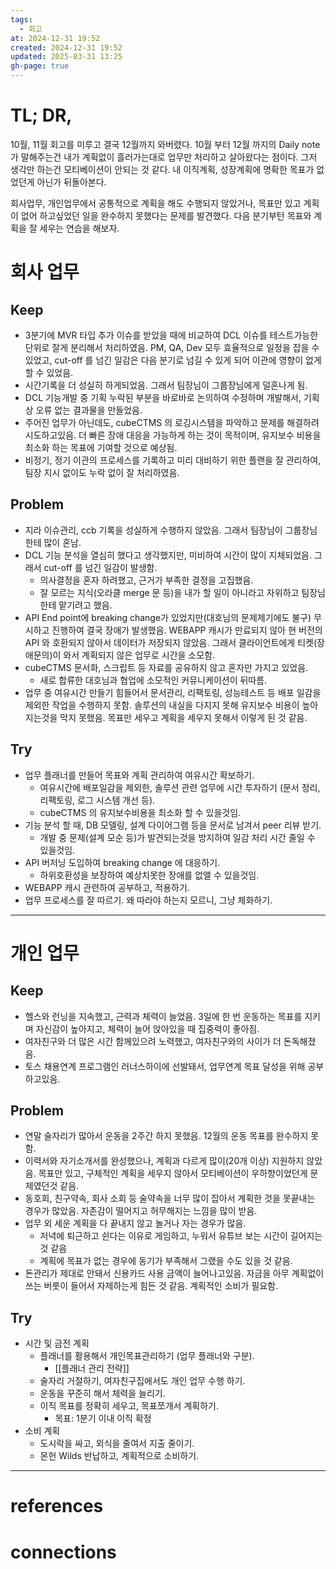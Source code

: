 ```yaml
---
tags:
  - 회고
at: 2024-12-31 19:52
created: 2024-12-31 19:52
updated: 2025-03-31 13:25
gh-page: true
---
```

# TL; DR,
10월, 11월 회고를 미루고 결국 12월까지 와버렸다. 10월 부터 12월 까지의 Daily note 가 말해주는건 내가 계획없이 흘러가는대로 업무만 처리하고 살아왔다는 점이다. 그저 생각만 하는건 모티베이션이 안되는 것 같다. 내 이직계획, 성장계획에 명확한 목표가 없었던게 아닌가 뒤돌아본다.

회사업무, 개인업무에서 공통적으로 계획을 해도 수행되지 않았거나, 목표만 있고 계획이 없어 하고싶었던 일을 완수하지 못했다는 문제를 발견했다. 다음 분기부턴 목표와 계획을 잘 세우는 연습을 해보자.

# 회사 업무
## Keep
- 3분기에 MVR 타입 추가 이슈를 받았을 때에 비교하여 DCL 이슈를 테스트가능한 단위로 잘게 분리해서 처리하였음. PM, QA, Dev 모두 효율적으로 일정을 잡을 수 있었고, cut-off 를 넘긴 일감은 다음 분기로 넘길 수 있게 되어 이관에 영향이 없게 할 수 있었음.
- 시간기록을 더 성실히 하게되었음. 그래서 팀장님이 그룹장님에게 덜혼나게 됨.
- DCL 기능개발 중 기획 누락된 부분을 바로바로 논의하여 수정하며 개발해서, 기획상 오류 없는 결과물을 만들었음.
- 주어진 업무가 아닌데도, cubeCTMS 의 로깅시스템을 파악하고 문제를 해결하려 시도하고있음. 더 빠른 장애 대응을 가능하게 하는 것이 목적이며, 유지보수 비용을 최소화 하는 목표에 기여할 것으로 예상됨.
- 비정기, 정기 이관의 프로세스를 기록하고 미리 대비하기 위한 플랜을 잘 관리하여, 팀장 지시 없이도 누락 없이 잘 처리하였음.
## Problem
- 지라 이슈관리, ccb 기록을 성실하게 수행하지 않았음. 그래서 팀장님이 그룹장님한테 많이 혼남.
- DCL 기능 분석을 열심히 했다고 생각했지만, 미비하여 시간이 많이 지체되었음. 그래서 cut-off 를 넘긴 일감이 발생함.
	- 의사결정을 혼자 하려했고, 근거가 부족한 결정을 고집했음.
	- 잘 모르는 지식(오라클 merge 문 등)을 내가 할 일이 아니라고 자위하고 팀장님한테 맡기려고 했음.
- API End point에 breaking change가 있었지만(대호님의 문제제기에도 불구) 무시하고 진행하여 결국 장애가 발생했음. WEBAPP 캐시가 만료되지 않아 현 버전의 API 와 호환되지 않아서 데이터가 저장되지 않았음. 그래서 클라이언트에게 티켓(장애문의)이 와서 계획되지 않은 업무로 시간을 소모함.
- cubeCTMS 문서화, 스크립트 등 자료를 공유하지 않고 혼자만 가지고 있었음.
	- 새로 합류한 대호님과 협업에 소모적인 커뮤니케이션이 뒤따름.
- 업무 중 여유시간 만들기 힘들어서 문서관리, 리팩토링, 성능테스트 등 배포 일감을 제외한 작업을 수행하지 못함. 솔루션의 내실을 다지지 못해 유지보수 비용이 높아지는것을 막지 못했음. 목표만 세우고 계획을 세우지 못해서 이렇게 된 것 같음.
## Try
- 업무 플래너를 만들어 목표와 계획 관리하여 여유시간 확보하기.
	- 여유시간에 배포일감을 제외한, 솔루션 관련 업무에 시간 투자하기 (문서 정리, 리팩토링, 로그 시스템 개선 등).
	- cubeCTMS 의 유지보수비용을 최소화 할 수 있을것임.
- 기능 분석 할 때, DB 모델링, 설계 다이어그램 등을 문서로 남겨서 peer 리뷰 받기. 
	- 개발 중 문제(설계 모순 등)가 발견되는것을 방지하여 일감 처리 시간 줄일 수 있을것임.
- API 버저닝 도입하여 breaking change 에 대응하기.
	- 하위호환성을 보장하여 예상치못한 장애를 없앨 수 있을것임.
- WEBAPP 캐시 관련하여 공부하고, 적용하기.
- 업무 프로세스를 잘 따르기. 왜 따라야 하는지 모르니, 그냥 체화하기.

---
# 개인 업무
## Keep
- 헬스와 런닝을 지속했고, 근력과 체력이 늘었음. 3일에 한 번 운동하는 목표를 지키며 자신감이 높아지고, 체력이 늘어 앉아있을 때 집중력이 좋아짐.
- 여자친구와 더 많은 시간 함께있으려 노력했고, 여자친구와의 사이가 더 돈독해졌음.
- 토스 채용연계 프로그램인 러너스하이에 선발돼서, 업무연계 목표 달성을 위해 공부하고있음.
## Problem
- 연말 술자리가 많아서 운동을 2주간 하지 못했음. 12월의 운동 목표를 완수하지 못함.
- 이력서와 자기소개서를 완성했으나, 계획과 다르게 많이(20개 이상) 지원하지 않았음. 목표만 있고, 구체적인 계획을 세우지 않아서 모티베이션이 우하향이었던게 문제였던것 같음.
- 동호회, 친구약속, 회사 소회 등 술약속을 너무 많이 잡아서 계획한 것을 못끝내는 경우가 많았음. 자존감이 떨어지고 허무해지는 느낌을 많이 받음.
- 업무 외 세운 계획을 다 끝내지 않고 놀거나 자는 경우가 많음.
	- 저녁에 퇴근하고 쉰다는 이유로 게임하고, 누워서 유튜브 보는 시간이 길어지는 것 같음
	- 계획에 목표가 없는 경우에 동기가 부족해서 그랬을 수도 있을 것 같음.
- 돈관리가 제대로 안돼서 신용카드 사용 금액이 늘어나고있음. 자금을 아무 계획없이 쓰는 버릇이 들어서 자제하는게 힘든 것 같음. 계획적인 소비가 필요함.
## Try
- 시간 및 금전 계획
	- 플래너를 활용해서 개인목표관리하기 (업무 플래너와 구분).
		- [[플래너 관리 전략]]
	- 술자리 거절하기, 여자친구집에서도 개인 업무 수행 하기.
	- 운동을 꾸준히 해서 체력을 늘리기.
	- 이직 목표를 정확히 세우고, 목표쪼개서 계획하기.
		- 목표: 1분기 이내 이직 확정
- 소비 계획
	- 도시락을 싸고, 외식을 줄여서 지출 줄이기.
	- 몬헌 Wilds 반납하고, 계획적으로 소비하기.

---
# references

# connections